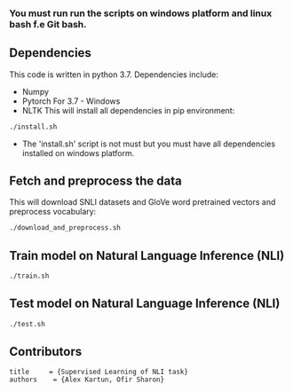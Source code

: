 ### You must run run the scripts on windows platform and linux bash f.e Git bash.
## Dependencies
This code is written in python 3.7. Dependencies include:
* Numpy
* Pytorch For 3.7 - Windows
* NLTK
This will install all dependencies in pip environment:
```bash
./install.sh
```
* The 'install.sh' script is not must but you must have all dependencies installed on windows platform.
## Fetch and preprocess the data
This will download SNLI datasets and GloVe word pretrained vectors and
preprocess vocabulary:
```bash
./download_and_preprocess.sh
```
## Train model on Natural Language Inference (NLI)
```bash
./train.sh
```
## Test model on Natural Language Inference (NLI)
```bash
./test.sh
```
## Contributors
```
title     = {Supervised Learning of NLI task}
authors    = {Alex Kartun, Ofir Sharon}
```
